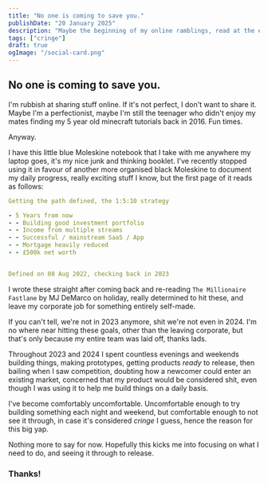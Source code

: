 ```yaml
---
title: "No one is coming to save you."
publishDate: "20 January 2025"
description: "Maybe the beginning of my online ramblings, read at the expense of your time."
tags: ["cringe"]
draft: true
ogImage: "/social-card.png"
---
```


## No one is coming to save you.

I'm rubbish at sharing stuff online. If it's not perfect, I don't want to share it. Maybe I'm a perfectionist, maybe I'm still the teenager who didn't enjoy my mates finding my 5 year old minecraft tutorials back in 2016. Fun times.

Anyway.

I have this little blue Moleskine notebook that I take with me anywhere my laptop goes, it's my nice junk and thinking booklet. I've recently stopped using it in favour of another more organised black Moleskine to document my daily progress, really exciting stuff I know, but the first page of it reads as follows:

```yaml
Getting the path defined, the 1:5:10 strategy

- 5 Years from now
- - Building good investment portfolio
- - Income from multiple streams
- - Successful / mainstream SaaS / App
- - Mortgage heavily reduced
- - £500k net worth


Defined on 08 Aug 2022, checking back in 2023
```

I wrote these straight after coming back and re-reading `The Millionaire Fastlane` by MJ DeMarco on holiday, really determined to hit these, and leave my corporate job for something entirely self-made.

If you can't tell, we're not in 2023 anymore, shit we're not even in 2024. I'm no where near hitting these goals, other than the leaving corporate, but that's only because my entire team was laid off, thanks lads.

Throughout 2023 and 2024 I spent countless evenings and weekends building things, making prototypes, getting products _ready_ to release, then bailing when I saw competition, doubting how a newcomer could enter an existing market, concerned that my product would be considered shit, even though I was using it to help me build things on a daily basis.

I've become comfortably uncomfortable. Uncomfortable enough to try building something each night and weekend, but comfortable enough to not see it through, in case it's considered _cringe_ I guess, hence the reason for this big yap.

Nothing more to say for now. Hopefully this kicks me into focusing on what I need to do, and seeing it through to release.

### Thanks!
